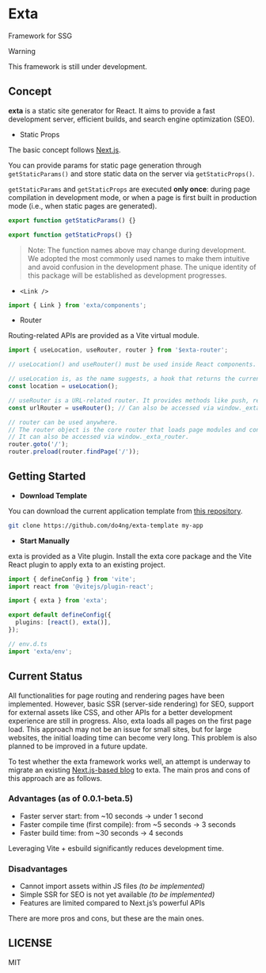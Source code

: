 # Exta

Framework for SSG

> [!WARNING]  
> This framework is still under development.

## Concept

**exta** is a static site generator for React.
It aims to provide a fast development server, efficient builds, and search engine optimization (SEO).

- Static Props

The basic concept follows [Next.js](https://nextjs.org).

You can provide params for static page generation through `getStaticParams()` and store static data on the server via `getStaticProps()`.

`getStaticParams` and `getStaticProps` are executed **only once**: during page compilation in development mode, or when a page is first built in production mode (i.e., when static pages are generated).

```ts
export function getStaticParams() {}

export function getStaticProps() {}
```

> Note: The function names above may change during development. We adopted the most commonly used names to make them intuitive and avoid confusion in the development phase. The unique identity of this package will be established as development progresses.

- `<Link />`

```ts
import { Link } from 'exta/components';
```

- Router

Routing-related APIs are provided as a Vite virtual module.

```ts
import { useLocation, useRouter, router } from '$exta-router';

// useLocation() and useRouter() must be used inside React components.

// useLocation is, as the name suggests, a hook that returns the current location.
const location = useLocation();

// useRouter is a URL-related router. It provides methods like push, replace, etc.
const urlRouter = useRouter(); // Can also be accessed via window._exta_useRouter

// router can be used anywhere.
// The router object is the core router that loads page modules and controls the entire page.
// It can also be accessed via window._exta_router.
router.goto('/');
router.preload(router.findPage('/'));
```

## Getting Started

- **Download Template**

You can download the current application template from [this repository](https://github.com/do4ng/exta-template).

```bash
git clone https://github.com/do4ng/exta-template my-app
```

- **Start Manually**

exta is provided as a Vite plugin.
Install the exta core package and the Vite React plugin to apply exta to an existing project.

```ts
import { defineConfig } from 'vite';
import react from '@vitejs/plugin-react';

import { exta } from 'exta';

export default defineConfig({
  plugins: [react(), exta()],
});
```

```ts
// env.d.ts
import 'exta/env';
```

## Current Status

All functionalities for page routing and rendering pages have been implemented. However, basic SSR (server-side rendering) for SEO, support for external assets like CSS, and other APIs for a better development experience are still in progress. Also, exta loads all pages on the first page load.
This approach may not be an issue for small sites, but for large websites, the initial loading time can become very long. This problem is also planned to be improved in a future update.

To test whether the exta framework works well, an attempt is underway to migrate an existing [Next.js-based blog](https://do4ng.vercel.app) to exta. The main pros and cons of this approach are as follows.

### Advantages (as of 0.0.1-beta.5)

- Faster server start: from \~10 seconds → under 1 second
- Faster compile time (first compile): from \~5 seconds → 3 seconds
- Faster build time: from \~30 seconds → 4 seconds

Leveraging Vite + esbuild significantly reduces development time.

### Disadvantages

- Cannot import assets within JS files _(to be implemented)_
- Simple SSR for SEO is not yet available _(to be implemented)_
- Features are limited compared to Next.js’s powerful APIs

There are more pros and cons, but these are the main ones.

## LICENSE

MIT
